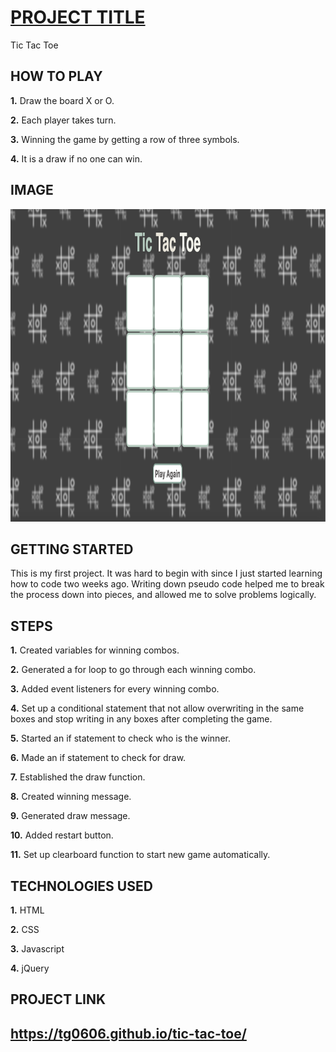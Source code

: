 
<h1><u>PROJECT TITLE</u></h1>

Tic Tac Toe

<h2>HOW TO PLAY</h2>

<b>1.</b> Draw the board X or O.

<b>2.</b> Each player takes turn.

<b>3.</b> Winning the game by getting a row of three symbols.

<b>4.</b> It is a draw if no one can win.

<h2>IMAGE</h2>

<img src="images/Tic-Tac-Toe.png" width="1400px" height="500px">

<h2>GETTING STARTED</h2>

This is my first project. It was hard to begin with since I just started learning how to code two weeks ago. Writing down pseudo code helped me to break the process down into pieces, and allowed me to solve problems logically.  

<h2>STEPS</h2>

<b>1.</b> Created variables for winning combos.

<b>2.</b> Generated a for loop to go through each winning combo.

<b>3.</b> Added event listeners for every winning combo.

<b>4.</b> Set up a conditional statement that not allow overwriting in the same boxes and stop writing in any boxes after completing the game.

<b>5.</b> Started an if statement to check who is the winner.

<b>6.</b> Made an if statement to check for draw.

<b>7.</b> Established the draw function.

<b>8.</b> Created winning message.

<b>9.</b> Generated draw message.

<b>10.</b> Added restart button.

<b>11.</b> Set up clearboard function to start new game automatically.

<h2>TECHNOLOGIES USED</h2>

<b>1.</b> HTML

<b>2.</b> CSS

<b>3.</b> Javascript

<b>4.</b> jQuery 

<h2>PROJECT LINK<h2>

https://tg0606.github.io/tic-tac-toe/
